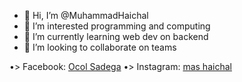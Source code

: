- 👋 Hi, I’m @MuhammadHaichal
- 👀 I’m interested programming and computing
- 🌱 I’m currently learning web dev on backend 
- 💞️ I’m looking to collaborate on teams

•> Facebook: [Ocol Sadega](https://m.facebook.com/profile.php?id=100087922164254)
•> Instagram: [mas haichal]()
